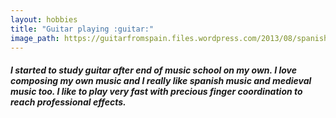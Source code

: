 ```yaml
---
layout: hobbies
title: "Guitar playing :guitar:"
image_path: https://guitarfromspain.files.wordpress.com/2013/08/spanish-guitar-david-thompson.jpg?w=940
---
```


##### I started to study guitar after end of music school on my own. I love composing my own music and I really like spanish music and medieval music too. I like to play very fast with precious finger coordination to reach professional effects.